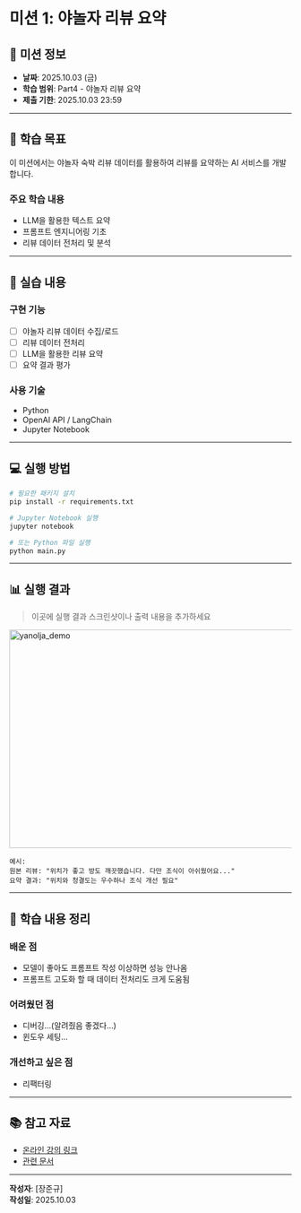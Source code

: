 # 미션 1: 야놀자 리뷰 요약

## 📌 미션 정보

- **날짜**: 2025.10.03 (금)
- **학습 범위**: Part4 - 야놀자 리뷰 요약
- **제출 기한**: 2025.10.03 23:59

---

## 🎯 학습 목표

이 미션에서는 야놀자 숙박 리뷰 데이터를 활용하여 리뷰를 요약하는 AI 서비스를 개발합니다.

### 주요 학습 내용
- LLM을 활용한 텍스트 요약
- 프롬프트 엔지니어링 기초
- 리뷰 데이터 전처리 및 분석

---

## 📝 실습 내용

### 구현 기능
- [ ] 야놀자 리뷰 데이터 수집/로드
- [ ] 리뷰 데이터 전처리
- [ ] LLM을 활용한 리뷰 요약
- [ ] 요약 결과 평가

### 사용 기술
- Python
- OpenAI API / LangChain
- Jupyter Notebook

---

## 💻 실행 방법

```bash
# 필요한 패키지 설치
pip install -r requirements.txt

# Jupyter Notebook 실행
jupyter notebook

# 또는 Python 파일 실행
python main.py
```

---

## 📊 실행 결과

> 이곳에 실행 결과 스크린샷이나 출력 내용을 추가하세요
<img width="2341" height="390" alt="yanolja_demo" src="https://github.com/user-attachments/assets/a4e57cd2-c859-48d9-aca8-008b9ea68ea4" />

```
예시:
원본 리뷰: "위치가 좋고 방도 깨끗했습니다. 다만 조식이 아쉬웠어요..."
요약 결과: "위치와 청결도는 우수하나 조식 개선 필요"
```

---

## 🤔 학습 내용 정리

### 배운 점
- 모델이 좋아도 프롬프트 작성 이상하면 성능 안나옴 
- 프롬프트 고도화 할 때 데이터 전처리도 크게 도움됨 

### 어려웠던 점
- 디버깅...(알려줬음 좋겠다...)
- 윈도우 세팅...

### 개선하고 싶은 점
- 리팩터링

---

## 📚 참고 자료

- [온라인 강의 링크]()
- [관련 문서]()

---

**작성자**: [장준규]  
**작성일**: 2025.10.03

